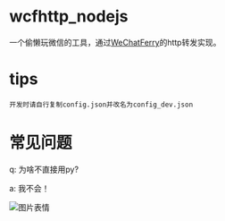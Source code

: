 # wcfhttp_nodejs

一个偷懒玩微信的工具，通过[WeChatFerry](https://github.com/lich0821/WeChatFerry)的http转发实现。

# tips

`开发时请自行复制config.json并改名为config_dev.json`

# 常见问题

q: 为啥不直接用py? 

a: 我不会！

![图片表情](https://file.fishpi.cn/2022/06/image-48d9e0d2.png)